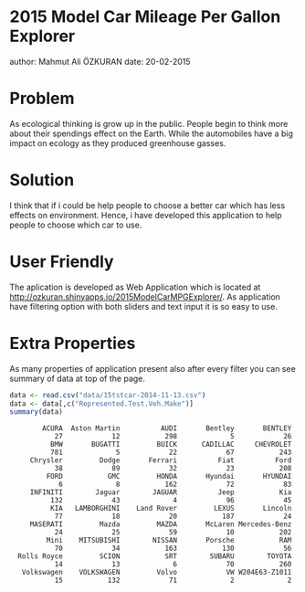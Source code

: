 2015 Model Car Mileage Per Gallon Explorer
========================================================
author: Mahmut Ali ÖZKURAN
date: 20-02-2015

Problem
========================================================

  As ecological thinking is grow up in the public. People begin to think more about their spendings effect on the Earth. While the automobiles have a big impact on ecology as they produced greenhouse gasses. 

Solution
========================================================

I think that if i could be help people to choose a better car which has less effects on environment. Hence, i have developed this application to help people to choose which car to use.


User Friendly
========================================================

The aplication is developed as Web Application which is located at http://ozkuran.shinyapps.io/2015ModelCarMPGExplorer/. 
As application have filtering option with both sliders and text input it is so easy to use. 

Extra Properties
========================================================

As many properties of application present also after every filter you can see summary of data at top of the page. 


```r
data <- read.csv("data/15tstcar-2014-11-13.csv")
data <- data[,c("Represented.Test.Veh.Make")]
summary(data)
```

```
        ACURA  Aston Martin          AUDI       Bentley       BENTLEY 
           27            12           298             5            26 
          BMW       BUGATTI         BUICK      CADILLAC     CHEVROLET 
          781             5            22            67           243 
     Chrysler         Dodge       Ferrari          Fiat          Ford 
           38            89            32            23           208 
         FORD           GMC         HONDA       Hyundai       HYUNDAI 
            6             8           162            72            83 
     INFINITI        Jaguar        JAGUAR          Jeep           Kia 
          132            43             4            96            45 
          KIA   LAMBORGHINI    Land Rover         LEXUS       Lincoln 
           77            18            20           187            24 
     MASERATI         Mazda         MAZDA       McLaren Mercedes-Benz 
           24            25            59            10           202 
         Mini    MITSUBISHI        NISSAN       Porsche           RAM 
           70            34           163           130            56 
  Rolls Royce         SCION           SRT        SUBARU        TOYOTA 
           14            13             6            70           260 
   Volkswagen    VOLKSWAGEN         Volvo            VW W204E63-Z1011 
           15           132            71             2             2 
```

